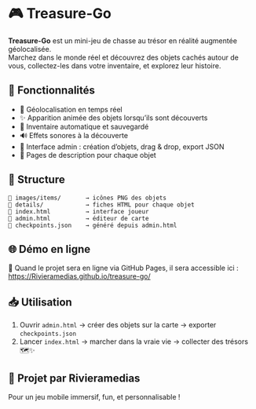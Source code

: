 # 🎮 Treasure-Go

**Treasure-Go** est un mini-jeu de chasse au trésor en réalité augmentée géolocalisée.  
Marchez dans le monde réel et découvrez des objets cachés autour de vous, collectez-les dans votre inventaire, et explorez leur histoire.

## 🚀 Fonctionnalités

- 📍 Géolocalisation en temps réel
- ✨ Apparition animée des objets lorsqu’ils sont découverts
- 🎒 Inventaire automatique et sauvegardé
- 🔊 Effets sonores à la découverte
- 🧭 Interface admin : création d’objets, drag & drop, export JSON
- 📁 Pages de description pour chaque objet

## 🔧 Structure

```
📁 images/items/       → icônes PNG des objets
📁 details/            → fiches HTML pour chaque objet
📄 index.html          → interface joueur
📄 admin.html          → éditeur de carte
📄 checkpoints.json    → généré depuis admin.html
```

## 🌐 Démo en ligne

🧪 Quand le projet sera en ligne via GitHub Pages, il sera accessible ici :  
https://Rivieramedias.github.io/treasure-go/

## 📥 Utilisation

1. Ouvrir `admin.html` → créer des objets sur la carte → exporter `checkpoints.json`
2. Lancer `index.html` → marcher dans la vraie vie → collecter des trésors 🗺️✨

## 🤝 Projet par Rivieramedias
Pour un jeu mobile immersif, fun, et personnalisable !